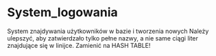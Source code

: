 # System_logowania
System znajdywania użytkowników w bazie i tworzenia nowych
Należy ulepszyć, aby zatwierdzało tylko pełne nazwy, a nie same ciągi liter znajdujące się w linijce. Zamienić na HASH TABLE!
